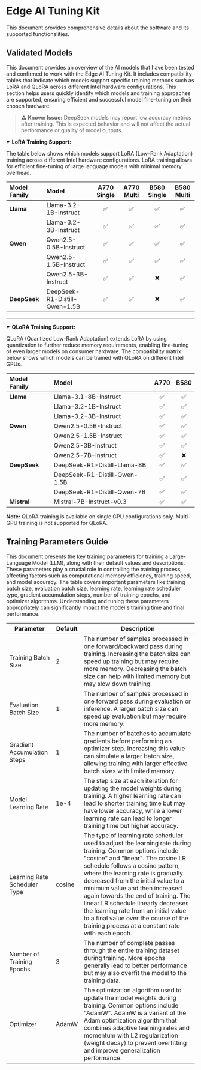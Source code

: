 # Edge AI Tuning Kit
This document provides comprehensive details about the software and its supported functionalities.

## Validated Models

This document provides an overview of the AI models that have been tested and confirmed to work with the Edge AI Tuning Kit. It includes compatibility tables that indicate which models support specific training methods such as LoRA and QLoRA across different Intel hardware configurations. This section helps users quickly identify which models and training approaches are supported, ensuring efficient and successful model fine-tuning on their chosen hardware.

> **⚠️ Known Issue:**
> DeepSeek models may report low accuracy metrics after training. This is expected behavior and will not affect the actual performance or quality of model outputs.


<details open>
<summary><strong>LoRA Training Support:</strong></summary>

The table below shows which models support LoRA (Low-Rank Adaptation) training across different Intel hardware configurations. LoRA training allows for efficient fine-tuning of large language models with minimal memory overhead.

| Model Family | Model | A770 Single | A770 Multi | B580 Single | B580 Multi |
|:-------------|:------|:-----------:|:----------:|:-----------:|:----------:|
| **Llama** | Llama-3.2-1B-Instruct | ✅ | ✅ | ✅ | ✅ |
|  | Llama-3.2-3B-Instruct | ✅ | ✅ | ✅ | ✅ |
| **Qwen** | Qwen2.5-0.5B-Instruct | ✅ | ✅ | ✅ | ✅ |
|  | Qwen2.5-1.5B-Instruct | ✅ | ✅ | ✅ | ✅ |
|  | Qwen2.5-3B-Instruct | ✅ | ✅ | ❌ | ✅ |
| **DeepSeek** | DeepSeek-R1-Distill-Qwen-1.5B | ✅ | ✅ | ❌ | ✅ |

</details>

---

<details open>
<summary><strong>QLoRA Training Support:</strong></summary>

QLoRA (Quantized Low-Rank Adaptation) extends LoRA by using quantization to further reduce memory requirements, enabling fine-tuning of even larger models on consumer hardware. The compatibility matrix below shows which models can be trained with QLoRA on different Intel GPUs.

| Model Family | Model | A770 | B580 |
|:-------------|:------|:----:|:----:|
| **Llama** | Llama-3.1-8B-Instruct | ✅ | ✅ |
|  | Llama-3.2-1B-Instruct | ✅ | ✅ |
|  | Llama-3.2-3B-Instruct | ✅ | ✅ |
| **Qwen** | Qwen2.5-0.5B-Instruct | ✅ | ✅ |
|  | Qwen2.5-1.5B-Instruct | ✅ | ✅ |
|  | Qwen2.5-3B-Instruct | ✅ | ✅ |
|  | Qwen2.5-7B-Instruct | ✅ | ❌ |
| **DeepSeek** | DeepSeek-R1-Distill-Llama-8B | ✅ | ✅ |
|  | DeepSeek-R1-Distill-Qwen-1.5B | ✅ | ✅ |
|  | DeepSeek-R1-Distill-Qwen-7B | ✅ | ✅ |
| **Mistral** | Mistral-7B-Instruct-v0.3 | ✅ | ✅ |

**Note:** QLoRA training is available on single GPU configurations only. Multi-GPU training is not supported for QLoRA.

</details>

## Training Parameters Guide
This document presents the key training parameters for training a Large-Language Model (LLM), along with their default values and descriptions. These parameters play a crucial role in controlling the training process, affecting factors such as computational memory efficiency, training speed, and model accuracy. The table covers important parameters like training batch size, evaluation batch size, learning rate, learning rate scheduler type, gradient accumulation steps, number of training epochs, and optimizer algorithms. Understanding and tuning these parameters appropriately can significantly impact the model's training time and final performance.

| Parameter | Default | Description |
| --- | --- | --- |
| Training Batch Size | 2 | The number of samples processed in one forward/backward pass during training. Increasing the batch size can speed up training but may require more memory. Decreasing the batch size can help with limited memory but may slow down training. |
| Evaluation Batch Size | 1 | The number of samples processed in one forward pass during evaluation or inference. A larger batch size can speed up evaluation but may require more memory. |
| Gradient Accumulation Steps | 1 | The number of batches to accumulate gradients before performing an optimizer step. Increasing this value can simulate a larger batch size, allowing training with larger effective batch sizes with limited memory. |
| Model Learning Rate | 1e-4 | The step size at each iteration for updating the model weights during training. A higher learning rate can lead to shorter training time but may have lower accuracy, while a lower learning rate can lead to longer training time but higher accuracy. |
| Learning Rate Scheduler Type | cosine | The type of learning rate scheduler used to adjust the learning rate during training. Common options include "cosine" and "linear". The cosine LR schedule follows a cosine pattern, where the learning rate is gradually decreased from the initial value to a minimum value and then increased again towards the end of training. The linear LR schedule linearly decreases the learning rate from an initial value to a final value over the course of the training process at a constant rate with each epoch.|
| Number of Training Epochs | 3 | The number of complete passes through the entire training dataset during training. More epochs generally lead to better performance but may also overfit the model to the training data. |
| Optimizer | AdamW | The optimization algorithm used to update the model weights during training. Common options include "AdamW". AdamW is a variant of the Adam optimization algorithm that combines adaptive learning rates and momentum with L2 regularization (weight decay) to prevent overfitting and improve generalization performance. |
